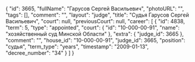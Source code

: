 {
    "id": 3665,
    "fullName": "Гарусов Сергей Васильевич",
    "photoURL": "",
    "tags": [],
    "comment": "",
    "layout": "judge",
    "title": "Судья Гарусов Сергей Васильевич",
    "court": null,
    "previousCourt": null,
    "career": [
        {
            "id": 4838,
            "term": 5,
            "type": "appointed",
            "court": {
                "id": "10-000-00-91",
                "name": "хозяйственный суд Минской Области"
            },
            "extra": {
                "judge_id": 3665
            },
            "comment": "",
            "house_id": "10-000-00-91",
            "judge_id": 3665,
            "position": "судья",
            "term_type": "years",
            "timestamp": "2009-01-13",
            "decree_number": "34"
        }
    ]
}